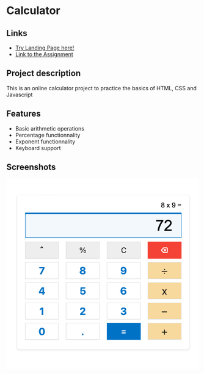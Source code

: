 # Calculator

## Links

- [Try Landing Page here!](https://nyf005.github.io/calculator/)
- [Link to the Assignment](https://www.theodinproject.com/lessons/foundations-calculator)

## Project description

This is an online calculator project to practice the basics of HTML, CSS and Javascript

## Features

- Basic arithmetic operations
- Percentage functionnality
- Exponent functionnality
- Keyboard support

## Screenshots

![](https://github.com/nyf005/calculator/blob/main/Screen%20Shot%202022-05-24%20at%2020.40.30.png)